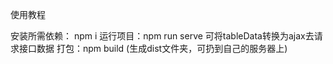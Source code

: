 使用教程

安装所需依赖： npm i
运行项目：npm run serve
可将tableData转换为ajax去请求接口数据
打包：npm build  (生成dist文件夹，可扔到自己的服务器上)

